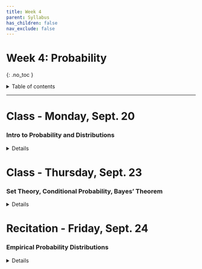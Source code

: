 ```yaml
---
title: Week 4
parent: Syllabus
has_children: false
nav_exclude: false
---
```


# Week 4: Probability
{: .no_toc }

<details closed markdown="block">
  <summary>
    Table of contents
  </summary>
  {: .text-delta }
1. TOC
{:toc}
</details>

---

<!-- ########################################################################### -->

# Class - Monday, Sept. 20

### Intro to Probability and Distributions

<details closed markdown="block">
  <summary>Details</summary>

+ [**Class notes**](Class1/W4.C1_Notes_Probability_Distributions_Part1.html){:target="blank"}
+ **In-class exercise** - [zipped .Rmd](Class1/W4.C1_In-class_Exercise.zip)
  + **Key** - [zipped .Rmd](Class1/W4.C1_In-class_Exercise_KEY.zip)

</details>

<!-- ########################################################################### -->

<!-- ########################################################################### -->

# Class - Thursday, Sept. 23

### Set Theory, Conditional Probability, Bayes’ Theorem

<details closed markdown="block">
  <summary>Details</summary>

+ **Class notes**
  + [**Classical Probability**](Class2/W4.C2_Intro_Probability.html){:target="blank"}
  + [**Conditional Probability and Bayes Theorem**](Class2/W4.C2_Conditional-Prob_Bayes.html){:target="blank"}

+ **Monty Hall simulation** - [zipped .Rmd](Class2/Monty_Hall_simulation.zip)
+ **In-class exercise** - [zipped .Rmd](Class2/W4.C2_Exercise_Bayes.zip)

</details>

<!-- ########################################################################### -->

<!-- ########################################################################### -->

# Recitation - Friday, Sept. 24

### Empirical Probability Distributions

<details closed markdown="block">
  <summary>Details</summary>

+ **Class exercise and data set** - [zipped .Rmd](Recitation/W4.R1_Exercise_Empirical_Distributions.Rmd.zip) - [DATA](https://drive.google.com/file/d/1G3pP27gwQBGVfQLNoJxIfzsg1C_zokmj/view?usp=sharing){: target="blank"}
+ Answer key: [zipped .Rmd](Recitation/W4.R1_Exercise_Empirical_Distributions_KEY.Rmd.zip) - [HTML](Recitation/W4.R1_Exercise_Empirical_Distributions_KEY.html){: target="blank"}

</details>

<!-- ########################################################################### -->
